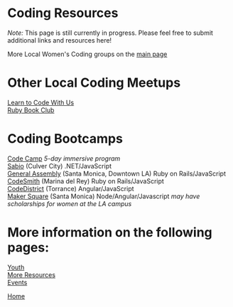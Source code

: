 # Coding Resources

_Note:_ This page is still currently in progress. Please feel free to submit additional links and resources here!

More Local Women's Coding groups on the [main page](index.md)  

# Other Local Coding Meetups
[Learn to Code With Us](http://www.learntocodewithus.com/resources)  
[Ruby Book Club](http://www.meetup.com/laruby/)  


# Coding Bootcamps
[Code Camp](https://squareup.com/code-camp) _5-day immersive program_  
[Sabio](http://sabio.la) (Culver City) .NET/JavaScript  
[General Assembly](http://generalassemb.ly) (Santa Monica, Downtown LA) Ruby on Rails/JavaScript  
[CodeSmith](http://codesmith.io/) (Marina del Rey) Ruby on Rails/JavaScript  
[CodeDistrict](http://codedistrict.io/) (Torrance) Angular/JavaScript  
[Maker Square](http://www.makersquare.com/) (Santa Monica) Node/Angular/Javascript _may have scholarships for women at the LA campus_  

<!-- add later
# Online Coding Resources and Apps
https://www.gethopscotch.com/
Swift Playground
Code.org
Udemy.org
coursera
Learn Python the Hard Way


# Other links
https://www.canadalearningcode.ca/about/ - used to be Ladies Learning Code
-->


# More information on the following pages:  
[Youth](/youth)  
[More Resources](/resources)  
[Events](/events)  

[Home](index.md)
